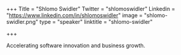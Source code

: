 +++
Title = "Shlomo Swidler"
Twitter = "shlomoswidler"
Linkedin = "https://www.linkedin.com/in/shlomoswidler"
image = "shlomo-swidler.png"
type = "speaker"
linktitle = "shlomo-swidler"

+++

Accelerating software innovation and business growth.
